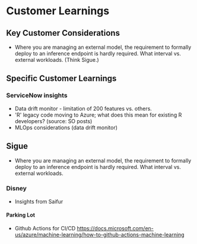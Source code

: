 # Customer Learnings

## Key Customer Considerations

- Where you are managing an external model, the requirement to formally deploy to an inference endpoint is
  hardly required. What interval vs. external workloads. (Think Sigue.)


## Specific Customer Learnings

### ServiceNow insights
- Data drift monitor - limitation of 200 features vs. others.
- 'R' legacy code moving to Azure; what does this mean for existing R developers? (source: SO posts)
- MLOps considerations (data drift monitor)

## Sigue
- Where you are managing an external model, the requirement to formally deploy to an inference endpoint is
  hardly required. What interval vs. external workloads.

### Disney
- Insights from Saifur

#### Parking Lot
- Github Actions for CI/CD https://docs.microsoft.com/en-us/azure/machine-learning/how-to-github-actions-machine-learning
